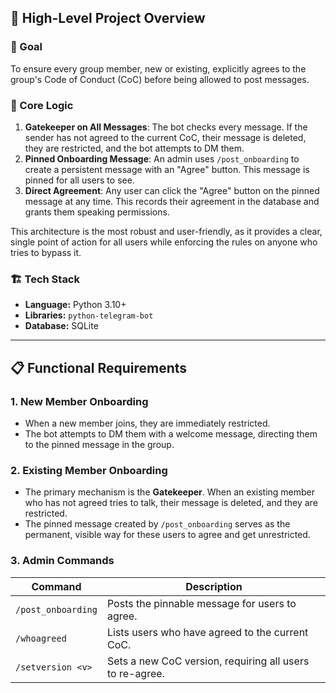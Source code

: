 ## 🧭 High-Level Project Overview

### 🎯 Goal
To ensure every group member, new or existing, explicitly agrees to the group's Code of Conduct (CoC) before being allowed to post messages.

### 🧩 Core Logic
1.  **Gatekeeper on All Messages**: The bot checks every message. If the sender has not agreed to the current CoC, their message is deleted, they are restricted, and the bot attempts to DM them.
2.  **Pinned Onboarding Message**: An admin uses `/post_onboarding` to create a persistent message with an "Agree" button. This message is pinned for all users to see.
3.  **Direct Agreement**: Any user can click the "Agree" button on the pinned message at any time. This records their agreement in the database and grants them speaking permissions.

This architecture is the most robust and user-friendly, as it provides a clear, single point of action for all users while enforcing the rules on anyone who tries to bypass it.

### 🏗️ Tech Stack
* **Language:** Python 3.10+
* **Libraries:** `python-telegram-bot`
* **Database:** SQLite

---

## 📋 Functional Requirements

### 1. New Member Onboarding
- When a new member joins, they are immediately restricted.
- The bot attempts to DM them with a welcome message, directing them to the pinned message in the group.

### 2. Existing Member Onboarding
- The primary mechanism is the **Gatekeeper**. When an existing member who has not agreed tries to talk, their message is deleted, and they are restricted.
- The pinned message created by `/post_onboarding` serves as the permanent, visible way for these users to agree and get unrestricted.

### 3. Admin Commands
| Command | Description |
|---|---|
| `/post_onboarding` | Posts the pinnable message for users to agree. |
| `/whoagreed` | Lists users who have agreed to the current CoC. |
| `/setversion <v>` | Sets a new CoC version, requiring all users to re-agree. |
